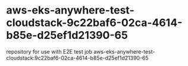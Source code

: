 # aws-eks-anywhere-test-cloudstack-9c22baf6-02ca-4614-b85e-d25ef1d21390-65
repository for use with E2E test job aws-eks-anywhere-test-cloudstack:9c22baf6-02ca-4614-b85e-d25ef1d21390-65
